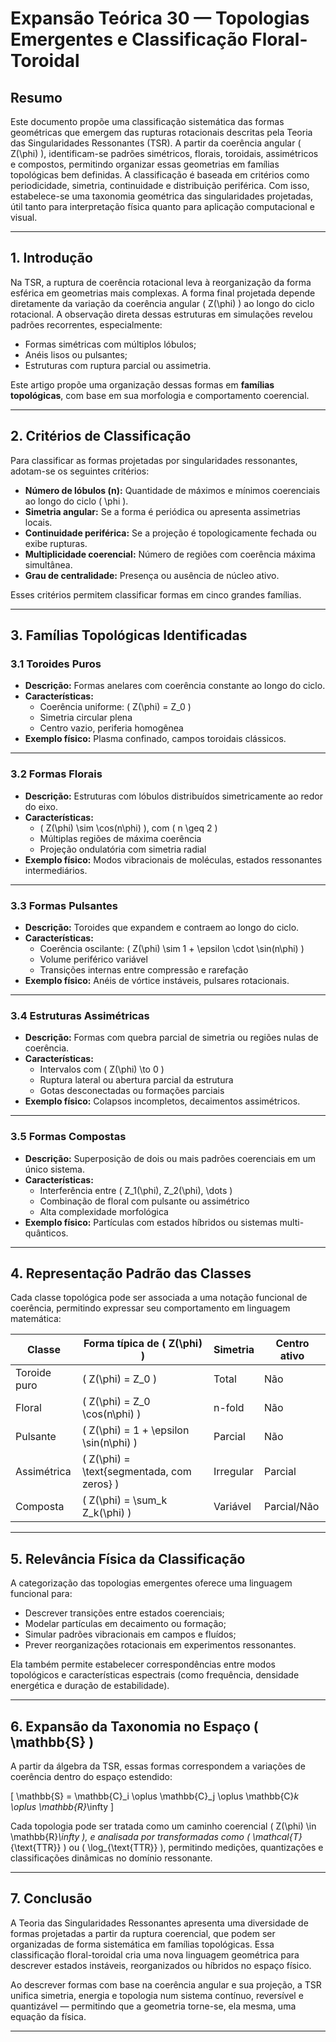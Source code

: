 # **Expansão Teórica 30 — Topologias Emergentes e Classificação Floral-Toroidal**

## **Resumo**

Este documento propõe uma classificação sistemática das formas geométricas que emergem das rupturas rotacionais descritas pela Teoria das Singularidades Ressonantes (TSR). A partir da coerência angular \( Z(\phi) \), identificam-se padrões simétricos, florais, toroidais, assimétricos e compostos, permitindo organizar essas geometrias em famílias topológicas bem definidas. A classificação é baseada em critérios como periodicidade, simetria, continuidade e distribuição periférica. Com isso, estabelece-se uma taxonomia geométrica das singularidades projetadas, útil tanto para interpretação física quanto para aplicação computacional e visual.

---

## **1. Introdução**

Na TSR, a ruptura de coerência rotacional leva à reorganização da forma esférica em geometrias mais complexas. A forma final projetada depende diretamente da variação da coerência angular \( Z(\phi) \) ao longo do ciclo rotacional. A observação direta dessas estruturas em simulações revelou padrões recorrentes, especialmente:

- Formas simétricas com múltiplos lóbulos;
- Anéis lisos ou pulsantes;
- Estruturas com ruptura parcial ou assimetria.

Este artigo propõe uma organização dessas formas em **famílias topológicas**, com base em sua morfologia e comportamento coerencial.

---

## **2. Critérios de Classificação**

Para classificar as formas projetadas por singularidades ressonantes, adotam-se os seguintes critérios:

- **Número de lóbulos (n):** Quantidade de máximos e mínimos coerenciais ao longo do ciclo \( \phi \).
- **Simetria angular:** Se a forma é periódica ou apresenta assimetrias locais.
- **Continuidade periférica:** Se a projeção é topologicamente fechada ou exibe rupturas.
- **Multiplicidade coerencial:** Número de regiões com coerência máxima simultânea.
- **Grau de centralidade:** Presença ou ausência de núcleo ativo.

Esses critérios permitem classificar formas em cinco grandes famílias.

---

## **3. Famílias Topológicas Identificadas**

### **3.1 Toroides Puros**

- **Descrição:** Formas anelares com coerência constante ao longo do ciclo.
- **Características:**  
  - Coerência uniforme: \( Z(\phi) = Z_0 \)  
  - Simetria circular plena  
  - Centro vazio, periferia homogênea  
- **Exemplo físico:** Plasma confinado, campos toroidais clássicos.

---

### **3.2 Formas Florais**

- **Descrição:** Estruturas com lóbulos distribuídos simetricamente ao redor do eixo.
- **Características:**  
  - \( Z(\phi) \sim \cos(n\phi) \), com \( n \geq 2 \)  
  - Múltiplas regiões de máxima coerência  
  - Projeção ondulatória com simetria radial  
- **Exemplo físico:** Modos vibracionais de moléculas, estados ressonantes intermediários.

---

### **3.3 Formas Pulsantes**

- **Descrição:** Toroides que expandem e contraem ao longo do ciclo.
- **Características:**  
  - Coerência oscilante: \( Z(\phi) \sim 1 + \epsilon \cdot \sin(n\phi) \)  
  - Volume periférico variável  
  - Transições internas entre compressão e rarefação  
- **Exemplo físico:** Anéis de vórtice instáveis, pulsares rotacionais.

---

### **3.4 Estruturas Assimétricas**

- **Descrição:** Formas com quebra parcial de simetria ou regiões nulas de coerência.
- **Características:**  
  - Intervalos com \( Z(\phi) \to 0 \)  
  - Ruptura lateral ou abertura parcial da estrutura  
  - Gotas desconectadas ou formações parciais  
- **Exemplo físico:** Colapsos incompletos, decaimentos assimétricos.

---

### **3.5 Formas Compostas**

- **Descrição:** Superposição de dois ou mais padrões coerenciais em um único sistema.
- **Características:**  
  - Interferência entre \( Z_1(\phi), Z_2(\phi), \dots \)  
  - Combinação de floral com pulsante ou assimétrico  
  - Alta complexidade morfológica  
- **Exemplo físico:** Partículas com estados híbridos ou sistemas multi-quânticos.

---

## **4. Representação Padrão das Classes**

Cada classe topológica pode ser associada a uma notação funcional de coerência, permitindo expressar seu comportamento em linguagem matemática:

| Classe             | Forma típica de \( Z(\phi) \)                  | Simetria | Centro ativo |
|-------------------|-------------------------------------------------|----------|--------------|
| Toroide puro      | \( Z(\phi) = Z_0 \)                             | Total    | Não          |
| Floral            | \( Z(\phi) = Z_0 \cos(n\phi) \)                | n-fold   | Não          |
| Pulsante          | \( Z(\phi) = 1 + \epsilon \sin(n\phi) \)       | Parcial  | Não          |
| Assimétrica       | \( Z(\phi) = \text{segmentada, com zeros} \)   | Irregular| Parcial      |
| Composta          | \( Z(\phi) = \sum_k Z_k(\phi) \)               | Variável | Parcial/Não  |

---

## **5. Relevância Física da Classificação**

A categorização das topologias emergentes oferece uma linguagem funcional para:

- Descrever transições entre estados coerenciais;
- Modelar partículas em decaimento ou formação;
- Simular padrões vibracionais em campos e fluídos;
- Prever reorganizações rotacionais em experimentos ressonantes.

Ela também permite estabelecer correspondências entre modos topológicos e características espectrais (como frequência, densidade energética e duração de estabilidade).

---

## **6. Expansão da Taxonomia no Espaço \( \mathbb{S} \)**

A partir da álgebra da TSR, essas formas correspondem a variações de coerência dentro do espaço estendido:

\[
\mathbb{S} = \mathbb{C}_i \oplus \mathbb{C}_j \oplus \mathbb{C}_k \oplus \mathbb{R}_\infty
\]

Cada topologia pode ser tratada como um caminho coerencial \( Z(\phi) \in \mathbb{R}_\infty \), e analisada por transformadas como \( \mathcal{T}_{\text{TTR}} \) ou \( \log_{\text{TTR}} \), permitindo medições, quantizações e classificações dinâmicas no domínio ressonante.

---

## **7. Conclusão**

A Teoria das Singularidades Ressonantes apresenta uma diversidade de formas projetadas a partir da ruptura coerencial, que podem ser organizadas de forma sistemática em famílias topológicas. Essa classificação floral-toroidal cria uma nova linguagem geométrica para descrever estados instáveis, reorganizados ou híbridos no espaço físico.

Ao descrever formas com base na coerência angular e sua projeção, a TSR unifica simetria, energia e topologia num sistema contínuo, reversível e quantizável — permitindo que a geometria torne-se, ela mesma, uma equação da física.

---
